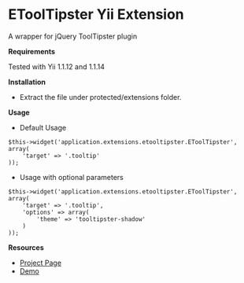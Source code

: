EToolTipster Yii Extension
============

A wrapper for jQuery ToolTipster plugin

**Requirements**

Tested with Yii 1.1.12 and 1.1.14

**Installation**

* Extract the file under protected/extensions folder.


**Usage**

 * Default Usage


```
$this->widget('application.extensions.etooltipster.EToolTipster', array(
    'target' => '.tooltip'
));
```

 * Usage with optional parameters

```
$this->widget('application.extensions.etooltipster.EToolTipster', array(
    'target' => '.tooltip',
    'options' => array(
        'theme' => 'tooltipster-shadow'
    )
));
```

**Resources**

 * [Project Page](http://iamceege.github.io/tooltipster/)
 * [Demo](http://iamceege.github.io/tooltipster/#demos)
